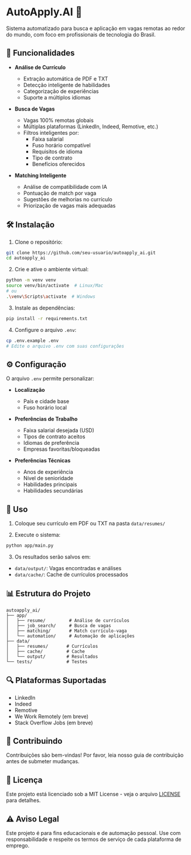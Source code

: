 # AutoApply.AI 🚀

Sistema automatizado para busca e aplicação em vagas remotas ao redor do mundo, com foco em profissionais de tecnologia do Brasil.

## 🎯 Funcionalidades

- **Análise de Currículo**
  - Extração automática de PDF e TXT
  - Detecção inteligente de habilidades
  - Categorização de experiências
  - Suporte a múltiplos idiomas

- **Busca de Vagas**
  - Vagas 100% remotas globais
  - Múltiplas plataformas (LinkedIn, Indeed, Remotive, etc.)
  - Filtros inteligentes por:
    - Faixa salarial
    - Fuso horário compatível
    - Requisitos de idioma
    - Tipo de contrato
    - Benefícios oferecidos

- **Matching Inteligente**
  - Análise de compatibilidade com IA
  - Pontuação de match por vaga
  - Sugestões de melhorias no currículo
  - Priorização de vagas mais adequadas

## 🛠️ Instalação

1. Clone o repositório:
```bash
git clone https://github.com/seu-usuario/autoapply_ai.git
cd autoapply_ai
```

2. Crie e ative o ambiente virtual:
```bash
python -m venv venv
source venv/bin/activate  # Linux/Mac
# ou
.\venv\Scripts\activate  # Windows
```

3. Instale as dependências:
```bash
pip install -r requirements.txt
```

4. Configure o arquivo `.env`:
```bash
cp .env.example .env
# Edite o arquivo .env com suas configurações
```

## ⚙️ Configuração

O arquivo `.env` permite personalizar:

- **Localização**
  - País e cidade base
  - Fuso horário local

- **Preferências de Trabalho**
  - Faixa salarial desejada (USD)
  - Tipos de contrato aceitos
  - Idiomas de preferência
  - Empresas favoritas/bloqueadas

- **Preferências Técnicas**
  - Anos de experiência
  - Nível de senioridade
  - Habilidades principais
  - Habilidades secundárias

## 🚀 Uso

1. Coloque seu currículo em PDF ou TXT na pasta `data/resumes/`

2. Execute o sistema:
```bash
python app/main.py
```

3. Os resultados serão salvos em:
  - `data/output/`: Vagas encontradas e análises
  - `data/cache/`: Cache de currículos processados

## 📊 Estrutura do Projeto

```
autoapply_ai/
├── app/
│   ├── resume/         # Análise de currículos
│   ├── job_search/     # Busca de vagas
│   ├── matching/       # Match currículo-vaga
│   └── automation/     # Automação de aplicações
├── data/
│   ├── resumes/       # Currículos
│   ├── cache/         # Cache
│   └── output/        # Resultados
└── tests/             # Testes
```

## 🔍 Plataformas Suportadas

- LinkedIn
- Indeed
- Remotive
- We Work Remotely (em breve)
- Stack Overflow Jobs (em breve)

## 🤝 Contribuindo

Contribuições são bem-vindas! Por favor, leia nosso guia de contribuição antes de submeter mudanças.

## 📝 Licença

Este projeto está licenciado sob a MIT License - veja o arquivo [LICENSE](LICENSE) para detalhes.

## ⚠️ Aviso Legal

Este projeto é para fins educacionais e de automação pessoal. Use com responsabilidade e respeite os termos de serviço de cada plataforma de emprego. 